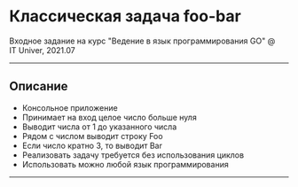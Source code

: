 # Классическая задача foo-bar
Входное задание на курс "Ведение в язык программирования GO" @ IT Univer, 2021.07

---
## Описание
- Консольное приложение
- Принимает на вход целое число больше нуля
- Выводит числа от 1 до указанного числа
- Рядом с числом выводит строку Foo
- Если число кратно 3, то выводит Bar
- Реализовать задачу требуется без использования циклов
- Использовать можно любой язык программирования
---


